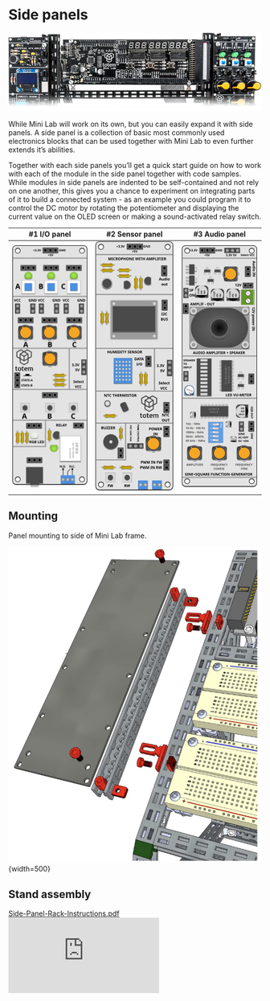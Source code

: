 # Side panels

![Side panel image](/assets/images/mini-lab/side-panel-title.png)

While Mini Lab will work on its own, but you can easily expand it with side panels. A side panel is a collection of basic most commonly used electronics blocks that can be used together with Mini Lab to even further extends it’s abilities.

Together with each side panels you’ll get a quick start guide on how to work with each of the module in the side panel together with code samples. While modules in side panels are indented to be self-contained and not rely on one another, this gives you a chance to experiment on integrating parts of it to build a connected system - as an example you could program it to control the DC motor by rotating the potentiometer and displaying the current value on the OLED screen or making a sound-activated relay switch.

| #1 I/O panel | #2 Sensor panel | #3 Audio panel |
| :---: | :---: | :---: |
|[![I/O side panel photo](/assets/images/mini-lab/io-side-panel-sketch.svg)](io-panel/) | [![Sensor side panel photo](/assets/images/mini-lab/sensor-side-panel-sketch.svg)](sensor-panel/) | [![Audio side panel photo](/assets/images/mini-lab/audio-side-panel-sketch.svg)](audio-panel/) |

## Mounting

Panel mounting to side of Mini Lab frame.

![Side panel mounting](/assets/images/mini-lab/side-panel-mounting.jpg){width=500}

## Stand assembly

<a href="https://totemmaker.net/wp-content/uploads/2019/03/Side-Panel-Rack-Instructions-v1.1-for-web.pdf" class="image fit">Side-Panel-Rack-Instructions.pdf</a>
<object style="width:100%; height:600px;" data="https://totemmaker.net/wp-content/uploads/2019/03/Side-Panel-Rack-Instructions-v1.1-for-web.pdf" type="application/pdf">
    <embed src="https://totemmaker.net/wp-content/uploads/2019/03/Side-Panel-Rack-Instructions-v1.1-for-web.pdf" type="application/pdf" />
</object>
